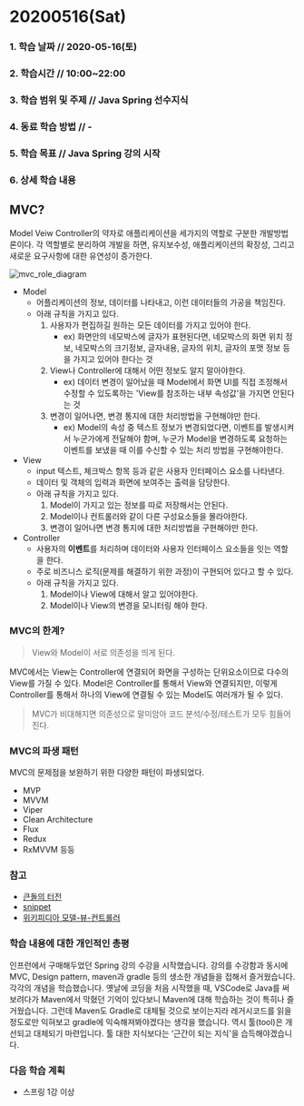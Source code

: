 # 20200516\(Sat\)

### 1. 학습 날짜 // 2020-05-16\(토\)

### 2. 학습시간 // 10:00~22:00

### 3. 학습 범위 및 주제 // Java Spring 선수지식

### 4. 동료 학습 방법 // -

### 5. 학습 목표 // Java Spring 강의 시작

### 6. 상세 학습 내용

## MVC?

Model Veiw Controller의 약자로 애플리케이션을 세가지의 역할로 구분한 개발방법론이다. 각 역할별로 분리하여 개발을 하면, 유지보수성, 애플리케이션의 확장성, 그리고 새로운 요구사항에 대한 유연성이 증가한다.

![mvc\_role\_diagram](https://user-images.githubusercontent.com/54612343/81955464-15bf7480-9645-11ea-9e52-cf0d83ed86ce.png)

* Model
  * 어플리케이션의 정보, 데이터를 나타내고, 이런 데이터들의 가공을 책임진다.
  * 아래 규칙을 가지고 있다.
    1. 사용자가 편집하길 원하는 모든 데이터를 가지고 있어야 한다.
       * ex\) 화면안의 네모박스에 글자가 표현된다면, 네모박스의 화면 위치 정보, 네모박스의 크기정보, 글자내용, 글자의 위치, 글자의 포맷 정보 등을 가지고 있어야 한다는 것
    2. View나 Controller에 대해서 어떤 정보도 알지 말아야한다.
       * ex\) 데이터 변경이 일어났을 때 Model에서 화면 UI를 직접 조정해서 수정할 수 있도록하는 'View를 참조하는 내부 속성값'을 가지면 안된다는 것
    3. 변경이 일어나면, 변경 통지에 대한 처리방법을 구현해야만 한다.
       * ex\) Model의 속성 중 텍스트 정보가 변경되었다면, 이벤트를 발생시켜서 누군가에게 전달해야 함며, 누군가 Model을 변경하도록 요청하는 이벤트를 보냈을 때 이를 수신할 수 있는 처리 방법을 구현해야한다.
* View
  * input 텍스트, 체크박스 항목 등과 같은 사용자 인터페이스 요소를 나타낸다.
  * 데이터 및 객체의 입력과 화면에 보여주는 출력을 담당한다.
  * 아래 규칙을 가지고 있다.
    1. Model이 가지고 있는 정보를 따로 저장해서는 안된다.
    2. Model이나 컨트롤러와 같이 다른 구성요소들을 몰라야한다.
    3. 변경이 일어나면 변경 통지에 대한 처리방법을 구현해야만 한다.
* Controller
  * 사용자의 **이벤트**를 처리하며 데이터와 사용자 인터페이스 요소들을 잇는 역할을 한다.
  * 주로 비즈니스 로직\(문제를 해결하기 위한 과정\)이 구현되어 있다고 할 수 있다.
  * 아래 규칙을 가지고 있다.
    1. Model이나 View에 대해서 알고 있어야한다.
    2. Model이나 View의 변경을 모니터링 해야 한다.

### MVC의 한계?

> View와 Model이 서로 의존성을 띄게 된다.

MVC에서는 View는 Controller에 연결되어 화면을 구성하는 단위요소이므로 다수의 View를 가질 수 있다. Model은 Controller를 통해서 View와 연결되지만, 이렇게 Controller를 통해서 하나의 View에 연결될 수 있는 Model도 여러개가 될 수 있다.

> MVC가 비대해지면 의존성으로 말미암아 코드 분석/수정/테스트가 모두 힘들어진다.

### MVC의 파생 패턴

MVC의 문제점을 보완하기 위한 다양한 패턴이 파생되었다.

* MVP
* MVVM
* Viper
* Clean Architecture
* Flux
* Redux
* RxMVVM 등등

### 참고

* [큰돌의 터전](https://m.blog.naver.com/jhc9639/220967034588)
* [snippet](https://bsnippet.tistory.com/13)
* [위키피디아 모델-뷰-컨트롤러](https://ko.wikipedia.org/wiki/%EB%AA%A8%EB%8D%B8-%EB%B7%B0-%EC%BB%A8%ED%8A%B8%EB%A1%A4%EB%9F%AC)

### 학습 내용에 대한 개인적인 총평

인프런에서 구매해두었던 Spring 강의 수강을 시작했습니다. 강의를 수강함과 동시에 MVC, Design pattern, maven과 gradle 등의 생소한 개념들을 접해서 즐거웠습니다. 각각의 개념을 학습했습니다. 옛날에 코딩을 처음 시작했을 때, VSCode로 Java를 써보려다가 Maven에서 막혔던 기억이 있다보니 Maven에 대해 학습하는 것이 특히나 즐거웠습니다. 그런데 Maven도 Gradle로 대체될 것으로 보이는지라 레거시코드를 읽을 정도로만 익혀보고 gradle에 익숙해져봐야겠다는 생각을 했습니다. 역시 툴\(tool\)은 개선되고 대체되기 마련입니다. 툴 대한 지식보다는 ‘근간이 되는 지식'을 습득해야겠습니다.

### 다음 학습 계획

* 스프링 1강 이상

